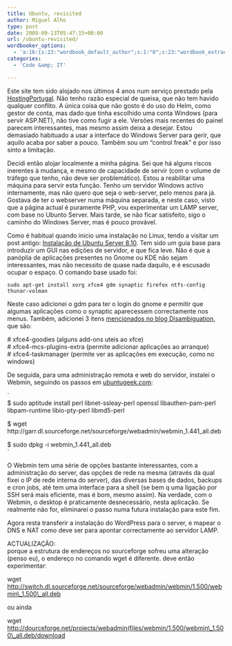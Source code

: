 ```yaml
---
title: Ubuntu, revisited
author: Miguel Alho
type: post
date: 2009-09-13T05:47:15+00:00
url: /ubuntu-revisited/
wordbooker_options:
  - 'a:16:{s:23:"wordbook_default_author";s:1:"0";s:23:"wordbook_extract_length";s:3:"256";s:25:"wordbooker_like_share_too";s:2:"on";s:25:"wordbook_fbshare_location";s:3:"top";s:24:"wordbook_fblike_location";s:3:"top";s:22:"wordbook_fblike_action";s:9:"recommend";s:27:"wordbook_fblike_colorscheme";s:4:"dark";s:20:"wordbook_fblike_font";s:5:"arial";s:22:"wordbook_fblike_button";s:12:"button_count";s:21:"wordbook_fblike_faces";s:5:"false";s:18:"wordbook_attribute";s:31:"Posted a new post on their blog";s:29:"wordbook_republish_time_frame";s:2:"10";s:29:"wordbooker_status_update_text";s:35:": New blog post :  %title% - %link%";s:19:"wordbook_actionlink";s:3:"300";s:18:"wordbook_page_post";s:4:"-100";s:18:"wordbook_orandpage";s:1:"2";}'
categories:
  - 'Code &amp; IT'

---
```

Este site tem sido alojado nos últimos 4 anos num serviço prestado pela <a href="http://hostingportugal.pt/home.php" target="_blank">HostingPortugal</a>. Não tenho razão especial de queixa, que não tem havido qualquer conflito. A única coisa que não gosto é do uso do Helm, como gestor de conta, mas dado que tinha escolhido uma conta Windows (para servir ASP.NET), não tive como fugir a ele. Versões mais recentes do painel parecem interessantes, mas mesmo assim deixa a desejar. Estou demasiado habituado a usar a interface do Windows Server para gerir, que aquilo acaba por saber a pouco. Também sou um &#8220;control freak&#8221; e por isso sinto a limitação.

Decidi então alojar localmente a minha página. Sei que há alguns riscos inerentes à mudança, e mesmo de capacidade de servir (com o volume de tráfego que tenho, não deve ser problemático). Estou a reabilitar uma máquina para servir esta função. Tenho um servidor Windows activo internamente, mas não quero que seja o web-server, pelo menos para já. Gostava de ter o webserver numa máquina separada, e neste caso, visto que a página actual é puramente PHP, vou experimentar um LAMP server, com base no Ubunto Server. Mais tarde, se não ficar satisfeito, sigo o caminho do Windows Server, mas é pouco provável.

Como é habitual quando inicio uma instalação no Linux, tendo a visitar um post antigo: <a href="http://miguelalho.com/?p=770" target="_blank">Instalação de Ubuntu Server 8.10</a>. Tem sido um guia base para introduzir um GUI nas edições de servidor, e que fica leve. Não é que a panóplia de aplicações presentes no Gnome ou KDE não sejam interessantes, mas não necessito de quase nada daquilo, e é escusado ocupar o espaço. O comando base usado foi:

`sudo apt-get install xorg xfce4 gdm synaptic firefox ntfs-config thunar-volman`

Neste caso adicionei o gdm para ter o login do gnome e permitir que algumas aplicações como o synaptic aparecessem correctamente nos menus. Também, adicionei 3 itens <a href="http://disambiguation.wordpress.com/2008/08/19/minimal-ubuntu-tweaking-some-settings/" target="_blank">mencionados no blog Disambiguation</a>, que são:

\# xfce4-goodies (alguns add-ons uteis ao xfce)  
\# xfce4-mcs-plugins-extra (permite adicionar aplicações ao arranque)  
\# xfce4-taskmanager (permite ver as aplicações em execução, como no windows)

De seguida, para uma administração remota e web do servidor, instalei o Webmin, seguindo os passos em [ubuntugeek.com][1]:

`<br />
$ sudo aptitude install perl libnet-ssleay-perl openssl libauthen-pam-perl libpam-runtime libio-pty-perl libmd5-perl</p>
<p>$ wget http://garr.dl.sourceforge.net/sourceforge/webadmin/webmin_1.441_all.deb</p>
<p>$ sudo dpkg -i webmin_1.441_all.deb<br />
` 

O Webmin tem uma série de opções bastante interessantes, com a administração do server, das opções de rede na mesma (através da qual fixei o IP de rede interna do server), das diversas bases de dados, backups e cron jobs, até tem uma interface para a shell (se bem q uma ligação por SSH será mais eficiente, mas é bom, mesmo assim). Na verdade, com o Webmin, o desktop é praticamente desnecessário, nesta aplicação. Se realmente não for, eliminarei o passo numa futura instalação para este fim.

Agora resta transferir a instalação do WordPress para o server, e mapear o DNS e NAT como deve ser para apontar correctamente ao servidor LAMP.

ACTUALIZAÇÃO:  
porque a estrutura de endereços no sourceforge sofreu uma alteração (penso eu), o endereço no comando wget é diferente. deve então experimentar: 

wget http://switch.dl.sourceforge.net/sourceforge/webadmin/webmin/1.500/webmin\_1.500\_all.deb

ou ainda

wget http://dourceforge.net/projects/webadmin(files/webmin/1.500/webmin\_1.500\_all.deb/download

 [1]: http://www.ubuntugeek.com/ubuntu-serverinstall-gui-and-webmin-in-ubuntu-810-intrepid-ibex-guide.html